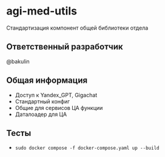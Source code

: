 # agi-med-utils

Стандартизация компонент общей библиотеки отдела

## Ответственный разработчик

@bakulin

## Общая информация

- Доступ к Yandex_GPT, Gigachat
- Стандартный конфиг
- Общие для сервисов ЦА функции
- Даталоадер для ЦА

## Тесты

- `sudo docker compose -f docker-compose.yaml up --build`

